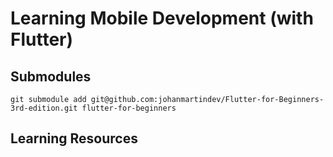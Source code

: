 # Learning Mobile Development (with Flutter)
## Submodules
```
git submodule add git@github.com:johanmartindev/Flutter-for-Beginners-3rd-edition.git flutter-for-beginners
```
## Learning Resources

